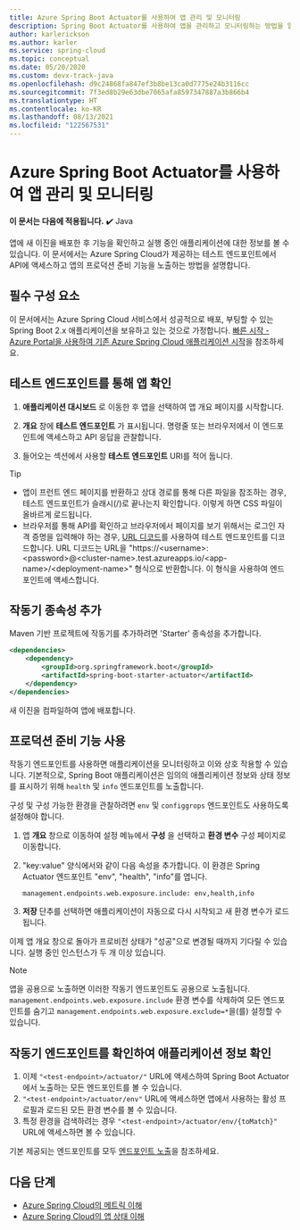 ```yaml
---
title: Azure Spring Boot Actuator를 사용하여 앱 관리 및 모니터링
description: Spring Boot Actuator를 사용하여 앱을 관리하고 모니터링하는 방법을 알아봅니다.
author: karlerickson
ms.author: karler
ms.service: spring-cloud
ms.topic: conceptual
ms.date: 05/20/2020
ms.custom: devx-track-java
ms.openlocfilehash: d9c24868fa847ef3b8be13ca0d7775e24b3116cc
ms.sourcegitcommit: 7f3ed8b29e63dbe7065afa8597347887a3b866b4
ms.translationtype: HT
ms.contentlocale: ko-KR
ms.lasthandoff: 08/13/2021
ms.locfileid: "122567531"
---
```

# <a name="manage-and-monitor-app-with-azure-spring-boot-actuator"></a>Azure Spring Boot Actuator를 사용하여 앱 관리 및 모니터링

**이 문서는 다음에 적용됩니다.** ✔️ Java

앱에 새 이진을 배포한 후 기능을 확인하고 실행 중인 애플리케이션에 대한 정보를 볼 수 있습니다. 이 문서에서는 Azure Spring Cloud가 제공하는 테스트 엔드포인트에서 API에 액세스하고 앱의 프로덕션 준비 기능을 노출하는 방법을 설명합니다.

## <a name="prerequisites"></a>필수 구성 요소

이 문서에서는 Azure Spring Cloud 서비스에서 성공적으로 배포, 부팅할 수 있는 Spring Boot 2.x 애플리케이션을 보유하고 있는 것으로 가정합니다.  [빠른 시작 - Azure Portal을 사용하여 기존 Azure Spring Cloud 애플리케이션 시작](./quickstart.md)을 참조하세요.

## <a name="verify-app-through-test-endpoint"></a>테스트 엔드포인트를 통해 앱 확인

1. **애플리케이션 대시보드** 로 이동한 후 앱을 선택하여 앱 개요 페이지를 시작합니다.

1. **개요** 창에 **테스트 엔드포인트** 가 표시됩니다.  명령줄 또는 브라우저에서 이 엔드포인트에 액세스하고 API 응답을 관찰합니다.

1. 들어오는 섹션에서 사용할 **테스트 엔드포인트** URI를 적어 둡니다.

>[!TIP]
> * 앱이 프런트 엔드 페이지를 반환하고 상대 경로를 통해 다른 파일을 참조하는 경우, 테스트 엔드포인트가 슬래시(/)로 끝나는지 확인합니다. 이렇게 하면 CSS 파일이 올바르게 로드됩니다.
> * 브라우저를 통해 API를 확인하고 브라우저에서 페이지를 보기 위해서는 로그인 자격 증명을 입력해야 하는 경우, [URL 디코드](https://www.urldecoder.org/)를 사용하여 테스트 엔드포인트를 디코드합니다. URL 디코드는 URL을 "https://\<username>:\<password>@\<cluster-name>.test.azureapps.io/\<app-name>/\<deployment-name>" 형식으로 반환합니다.  이 형식을 사용하여 엔드포인트에 액세스합니다.

## <a name="add-actuator-dependency"></a>작동기 종속성 추가

Maven 기반 프로젝트에 작동기를 추가하려면 'Starter' 종속성을 추가합니다.

```xml
<dependencies>
    <dependency>
        <groupId>org.springframework.boot</groupId>
        <artifactId>spring-boot-starter-actuator</artifactId>
    </dependency>
</dependencies>
```

새 이진을 컴파일하여 앱에 배포합니다.

## <a name="enable-production-ready-features"></a>프로덕션 준비 기능 사용

작동기 엔드포인트를 사용하면 애플리케이션을 모니터링하고 이와 상호 작용할 수 있습니다. 기본적으로, Spring Boot 애플리케이션은 임의의 애플리케이션 정보와 상태 정보를 표시하기 위해 `health` 및 `info` 엔드포인트를 노출합니다.

구성 및 구성 가능한 환경을 관찰하려면 `env` 및 `configgrops` 엔드포인트도 사용하도록 설정해야 합니다.

1. 앱 **개요** 창으로 이동하여 설정 메뉴에서 **구성** 을 선택하고 **환경 변수** 구성 페이지로 이동합니다.
1. "key:value" 양식에서와 같이 다음 속성을 추가합니다. 이 환경은 Spring Actuator 엔드포인트 "env", "health", "info"를 엽니다.

   ```properties
   management.endpoints.web.exposure.include: env,health,info
   ```

1. **저장** 단추를 선택하면 애플리케이션이 자동으로 다시 시작되고 새 환경 변수가 로드됩니다.

이제 앱 개요 창으로 돌아가 프로비전 상태가 "성공"으로 변경될 때까지 기다릴 수 있습니다.  실행 중인 인스턴스가 두 개 이상 있습니다.

> [!Note]
> 앱을 공용으로 노출하면 이러한 작동기 엔드포인트도 공용으로 노출됩니다. `management.endpoints.web.exposure.include` 환경 변수를 삭제하여 모든 엔드포인트를 숨기고 `management.endpoints.web.exposure.exclude=*`을(를) 설정할 수 있습니다.

## <a name="view-the-actuator-endpoint-to-view-application-information"></a>작동기 엔드포인트를 확인하여 애플리케이션 정보 확인

1. 이제 `"<test-endpoint>/actuator/"` URL에 액세스하여 Spring Boot Actuator에서 노출하는 모든 엔드포인트를 볼 수 있습니다.
1. `"<test-endpoint>/actuator/env"` URL에 액세스하면 앱에서 사용하는 활성 프로필과 로드된 모든 환경 변수를 볼 수 있습니다.
1. 특정 환경을 검색하려는 경우 `"<test-endpoint>/actuator/env/{toMatch}"` URL에 액세스하면 볼 수 있습니다.

기본 제공되는 엔드포인트를 모두 [엔드포인트 노출](https://docs.spring.io/spring-boot/docs/current/reference/html/production-ready-features.html#production-ready-endpoints-exposing-endpoints)을 참조하세요.

## <a name="next-steps"></a>다음 단계

* [Azure Spring Cloud의 메트릭 이해](./concept-metrics.md)
* [Azure Spring Cloud의 앱 상태 이해](./concept-app-status.md)
